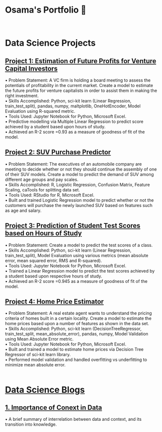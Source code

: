 # Osama's Portfolio  👋 <br />
<br />

# Data Science Projects
## [Project 1: Estimation of Future Profits for Venture Capital Investors](https://github.com/osamayusufhassan/VC_profit_estimator_multiple_linear_regression)
• Problem Statement: A VC firm is holding a board meeting to assess the potentials of profitability in the current market. Create a model to estimate the future profits for venture capitalists in order to assist them in making the right investment.<br />
•	Skills Accomplished: Python, sci-kit learn (Linear Regression, train_test_split), pandas, numpy, maltplotlib, OneHotEncoder, Model Evaluation using R-squared metric.<br />
•	Tools Used: Jupyter Notebook for Python, Microsoft Excel.<br />
• Predictive modelling via Multiple Linear Regression to predict score achieved by a student based upon hours of study.<br />
•	Achieved an R-2 score =0.93 as a measure of goodness of fit of the model.
<br />
## [Project 2: SUV Purchase Predictor](https://github.com/osamayusufhassan/SUV-purchase-prediction-logistic-regression)
• Problem Statement: The executives of an automobile company are meeting to decide whether or not they should continue the assembly of one of their SUV models. Create a model to predict the demand of SUV among  different age groups and pay scales.<br />
•	Skills Accomplished: R, Logistic Regression, Confusion Matrix, Feature Scaling, caTools for splitting data set.<br />
•	Tools Used: RStudio for R, Microsoft Excel.<br />
•	Built and trained Logistic Regression model to predict whether or not the customers will purchase the newly launched SUV based on features such as age and salary.<br />
## [Project 3: Prediction of Student Test Scores based on Hours of Study](https://github.com/osamayusufhassan/Linear-Regression-hours-vs-scores)
• Problem Statement: Create a model to predict the test scores of a class.<br />
•	Skills Accomplished: Python, sci-kit learn (Linear Regression, train_test_split), Model Evaluation using various metrics (mean absolute error, mean squared error, RMS and R-squared).<br />
•	Tools Used: Jupyter Notebook for Python, Microsoft Excel.<br />
• Trained a Linear Regression model to predict the test scores achieved by a student based upon respective hours of study.<br />
•	Achieved an R-2 score =0.945 as a measure of goodness of fit of the model.
<br />
## [Project 4: Home Price Estimator](https://github.com/osamayusufhassan/Decision_tree_regressor_price_predictor)
• Problem Statement: A real estate agent wants to understand the pricing criteria of homes built in a certain locality. Create a model to estimate the home prices based upon a number of features as shown in the data set.<br />
•	Skills Accomplished: Python, sci-kit learn (DecisionTreeRegressor, train_test_split, mean_absolute_error), pandas, numpy, Model Validation using Mean Absolute Error metric.<br />
•	Tools Used: Jupyter Notebook for Python, Microsoft Excel.<br />
• Built and trained a model to estimate home prices via Decision Tree Regressor of sci-kit learn library.<br />
• Performed model validation and handled overfitting vs underfitting to minimize mean absolute error.<br />
<br />


# [Data Science Blogs](https://osamayusufhassan.medium.com/) 
## [1. Importance of Conext in Data](https://osamayusufhassan.medium.com/importance-of-context-in-data-18d438822ffc)
• A brief summary of interrelation between data and context, and its transition into knowledge.




<!--
**osamayusufhassan/osamayusufhassan** is a ✨ _special_ ✨ repository because its `README.md` (this file) appears on your GitHub profile.

Here are some ideas to get you started:

- 🔭 I’m currently working on ...
- 🌱 I’m currently learning ...
- 👯 I’m looking to collaborate on ...
- 🤔 I’m looking for help with ...
- 💬 Ask me about ...
- 📫 How to reach me: ...
- 😄 Pronouns: ...
- ⚡ Fun fact: ...
-->
